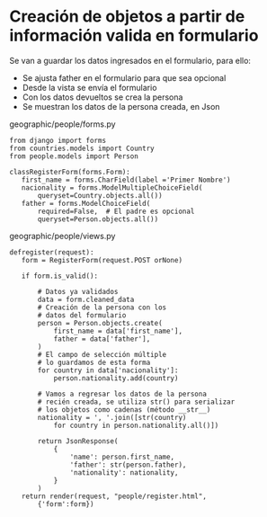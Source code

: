 # Creación de objetos a partir de información valida en formulario

Se van a guardar los datos ingresados en el formulario, para ello:

- Se ajusta father en el formulario para que sea opcional
- Desde la vista se envía el formulario
- Con los datos devueltos se crea la persona
- Se muestran los datos de la persona creada, en Json

geographic/people/forms.py
```
from django import forms
from countries.models import Country
from people.models import Person

classRegisterForm(forms.Form):
   first_name = forms.CharField(label ='Primer Nombre')
   nacionality = forms.ModelMultipleChoiceField(
       queryset=Country.objects.all())
   father = forms.ModelChoiceField(
       required=False,  # El padre es opcional
       queryset=Person.objects.all())
```
geographic/people/views.py
```
defregister(request):
   form = RegisterForm(request.POST orNone)
  
   if form.is_valid():
     
       # Datos ya validados
       data = form.cleaned_data
       # Creación de la persona con los
       # datos del formulario
       person = Person.objects.create(
           first_name = data['first_name'],
           father = data['father'],
       )
       # El campo de selección múltiple
       # lo guardamos de esta forma
       for country in data['nacionality']:
           person.nationality.add(country)
      
       # Vamos a regresar los datos de la persona
       # recién creada, se utiliza str() para serializar
       # los objetos como cadenas (método __str__)
       nationality = ', '.join([str(country)
           for country in person.nationality.all()])
      
       return JsonResponse(
           {
               'name': person.first_name,
               'father': str(person.father),
               'nationality': nationality,
           }               
       )
   return render(request, "people/register.html",
       {'form':form})
```